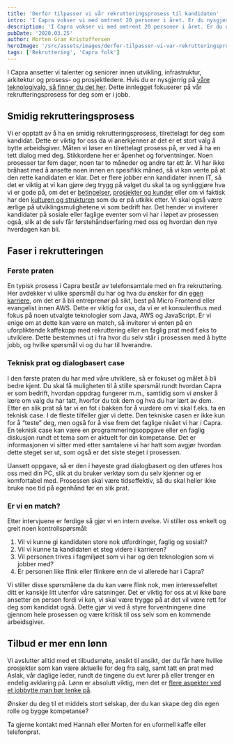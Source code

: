 ```yaml
---
title: 'Derfor tilpasser vi vår rekrutteringsprosess til kandidaten'
intro: 'I Capra vokser vi med omtrent 20 personer i året. Er du nysgjerrig på hvordan vi gjennomfører vår rekrutteringsprosess? Her skal vi prøve å gi deg noen svar.'
description: 'I Capra vokser vi med omtrent 20 personer i året. Er du nysgjerrig på hvordan vi gjennomfører vår rekrutteringsprosess? Det kan du lese mer om her!'
pubDate: '2020.03.25'
author: Morten Gran Kristoffersen
heroImage: '/src/assets/images/derfor-tilpasser-vi-var-rekrutteringsprosess-til-kandidaten.webp'
tags: ['Rekruttering', 'Capra folk']
---
```


I Capra ansetter vi talenter og seniorer innen utvikling, infrastruktur, arkitektur og prosess- og prosjektledere. Hvis du er nysgjerrig på [våre teknologivalg, så finner du det her](https://www.capraconsulting.no/tjenester/hva-vi-kan). Dette innlegget fokuserer på vår rekrutteringsprosess for deg som er i jobb.

## Smidig rekrutteringsprosess

Vi er opptatt av å ha en smidig rekrutteringsprosess, tilrettelagt for deg som kandidat. Dette er viktig for oss da vi anerkjenner at det er et stort valg å bytte arbeidsgiver. Måten vi løser en tilrettelagt prosess på, er ved å ha en tett dialog med deg. Stikkordene her er åpenhet og forventninger. Noen prosesser tar fem dager, noen tar to måneder og andre tar ett år. Vi har ikke bråhast med å ansette noen innen en spesifikk måned, så vi kan vente på at den rette kandidaten er klar. Det er flere jobber enn kandidater innen IT, så det er viktig at vi kan gjøre deg trygg på valget du skal ta og synliggjøre hva vi er gode på, om det er [betingelser](https://www.capraconsulting.no/om-oss/gode-betingelser), [prosjekter og kunder](https://www.capraconsulting.no/selvskryt) eller om vi faktisk har den [kulturen og strukturen](https://www.capraconsulting.no/thecapraway.pdf) som du er på utkikk etter. Vi skal også være ærlige på utviklingsmulighetene vi som bedrift har. Det hender vi inviterer kandidater på sosiale eller faglige eventer som vi har i løpet av prosessen også, slik at de selv får førstehåndserfaring med oss og hvordan den nye hverdagen kan bli.

## Faser i rekrutteringen

### Første praten

En typisk prosess i Capra består av telefonsamtale med en fra rekruttering. Her avdekker vi ulike spørsmål du har og hva du ønsker for din [egen karriere](https://www.capraconsulting.no/karriere), om det er å bli entreprenør på sikt, best på Micro Frontend eller evangelist innen AWS. Dette er viktig for oss, da vi er et konsulenthus med fokus på noen utvalgte teknologier som Java, AWS og JavaScript. Er vi enige om at dette kan være en match, så inviterer vi enten på en uforpliktende kaffekopp med rekruttering eller en faglig prat med f.eks to utviklere. Dette bestemmes ut i fra hvor du selv står i prosessen med å bytte jobb, og hvilke spørsmål vi og du har til hverandre.

### Teknisk prat og dialogbasert case

I den første praten du har med våre utviklere, så er fokuset og målet å bli bedre kjent. Du skal få muligheten til å stille spørsmål rundt hvordan Capra er som bedrift, hvordan oppdrag fungerer m.m., samtidig som vi ønsker å lære om valg du har tatt, hvorfor du tok dem og hva du har lært av dem. Etter en slik prat så tar vi en fot i bakken for å vurdere om vi skal f.eks. ta en teknisk case. I de fleste tilfeller gjør vi dette. Den tekniske casen er ikke kun for å “teste” deg, men også for å vise frem det faglige nivået vi har i Capra. En teknisk case kan være en programmeringsoppgave eller en faglig diskusjon rundt et tema som er aktuelt for din kompetanse. Det er informasjonen vi sitter med etter samtalene vi har hatt som avgjør hvordan dette steget ser ut, som også er det siste steget i prosessen.

Uansett oppgave, så er den i høyeste grad dialogbasert og den utføres hos oss med din PC, slik at du bruker verktøy som du selv kjenner og er komfortabel med. Prosessen skal være tidseffektiv, så du skal heller ikke bruke noe tid på egenhånd før en slik prat.

### Er vi en match?

Etter intervjuene er ferdige så gjør vi en intern øvelse. Vi stiller oss enkelt og greit noen kontrollspørsmål:

1. Vil vi kunne gi kandidaten store nok utfordringer, faglig og sosialt?
2. Vil vi kunne ta kandidaten et steg videre i karrieren?
3. Vil personen trives i fagmiljøet som vi har og den teknologien som vi jobber med?
4. Er personen like flink eller flinkere enn de vi allerede har i Capra?

Vi stiller disse spørsmålene da du kan være flink nok, men interessefeltet ditt er kanskje litt utenfor våre satsninger. Det er viktig for oss at vi ikke bare ansetter en person fordi vi kan, vi skal være trygge på at det vil være rett for deg som kandidat også. Dette gjør vi ved å styre forventningene dine gjennom hele prosessen og være kritisk til oss selv som en kommende arbeidsgiver.

## Tilbud er mer enn lønn

Vi avslutter alltid med et tilbudsmøte, ansikt til ansikt, der du får høre hvilke prosjekter som kan være aktuelle for deg fra salg, samt tatt en prat med Aslak, vår daglige leder, rundt de tingene du evt lurer på eller trenger en endelig avklaring på. Lønn er absolutt viktig, men det er [flere aspekter ved et jobbytte man bør tenke på](/hva-er-viktigere-enn-lonn-for-it-konsulenter).

Ønsker du deg til et middels stort selskap, der du kan skape deg din egen rolle og bygge kompetanse?

Ta gjerne kontakt med Hannah eller Morten for en uformell kaffe eller telefonprat.